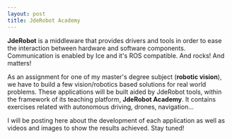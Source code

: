 ```yaml
---
layout: post
title: JdeRobot Academy
---
```


**JdeRobot** is a middleware that provides drivers and tools in order to ease
 the interaction between hardware and software components. Communication is 
 enabled by Ice and it's ROS compatible. And rocks! And matters!

As an assignment for one of my master's degree subject (**robotic vision**), we 
have to build a few vision/robotics based solutions for real world problems. 
These applications will be built aided by JdeRobot tools, within the 
framework of its teaching platform, **JdeRobot Academy**. It contains exercises 
related with autonomous driving, drones, navigation...

I will be posting here about the development of each application as well as 
videos and images to show the results achieved. Stay tuned!